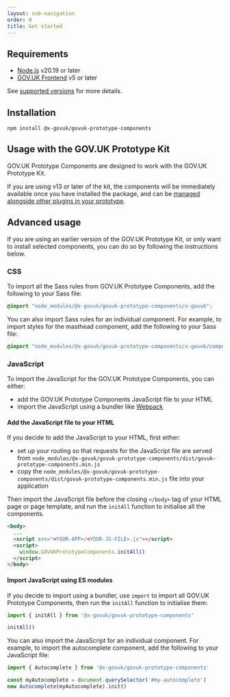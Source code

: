 ```yaml
---
layout: sub-navigation
order: 0
title: Get started
---
```


## Requirements

- [Node.js](https://nodejs.org/) v20.19 or later
- [GOV.UK Frontend](https://frontend.design-system.service.gov.uk) v5 or later

See [supported versions](/supported-versions) for more details.

## Installation

```shell
npm install @x-govuk/govuk-prototype-components
```

## Usage with the GOV.UK Prototype Kit

GOV.UK Prototype Components are designed to work with the GOV.UK Prototype Kit.

If you are using v13 or later of the kit, the components will be immediately available once you have installed the package, and can be [managed alongside other plugins in your prototype](https://prototype-kit.service.gov.uk/docs/install-and-use-plugins).

## Advanced usage

If you are using an earlier version of the GOV.UK Prototype Kit, or only want to install selected components, you can do so by following the instructions below.

### CSS

To import all the Sass rules from GOV.UK Prototype Components, add the following to your Sass file:

```scss
@import "node_modules/@x-govuk/govuk-prototype-components/x-govuk";
```

You can also import Sass rules for an individual component. For example, to import styles for the masthead component, add the following to your Sass file:

```scss
@import "node_modules/@x-govuk/govuk-prototype-components/x-govuk/components/masthead";
```

### JavaScript

To import the JavaScript for the GOV.UK Prototype Components, you can either:

- add the GOV.UK Prototype Components JavaScript file to your HTML
- import the JavaScript using a bundler like [Webpack](https://webpack.js.org/)

#### Add the JavaScript file to your HTML

If you decide to add the JavaScript to your HTML, first either:

- set up your routing so that requests for the JavaScript file are served from `node_modules/@x-govuk/govuk-prototype-components/dist/govuk-prototype-components.min.js`
- copy the `node_modules/@x-govuk/govuk-prototype-components/dist/govuk-prototype-components.min.js` file into your application

Then import the JavaScript file before the closing `</body>` tag of your HTML page or page template, and run the `initAll` function to initialise all the components.

```html
<body>
  ...
  <script src="<YOUR-APP>/<YOUR-JS-FILE>.js"></script>
  <script>
    window.GOVUKPrototypeComponents.initAll()
  </script>
</body>
```

#### Import JavaScript using ES modules

If you decide to import using a bundler, use `import` to import all GOV.UK Prototype Components, then run the `initAll` function to initialise them:

```js
import { initAll } from '@x-govuk/govuk-prototype-components'

initAll()
```

You can also import the JavaScript for an individual component. For example, to import the autocomplete component, add the following to your JavaScript file:

```js
import { Autocomplete } from '@x-govuk/govuk-prototype-components'

const myAutocomplete = document.querySelector('#my-autocomplete')
new Autocomplete(myAutocomplete).init()
```
